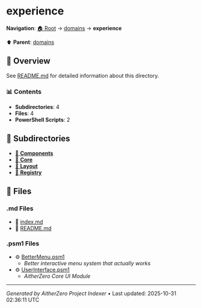 # experience

**Navigation**: [🏠 Root](../../index.md) → [domains](../index.md) → **experience**

⬆️ **Parent**: [domains](../index.md)

## 📖 Overview

See [README.md](./README.md) for detailed information about this directory.

### 📊 Contents

- **Subdirectories**: 4
- **Files**: 4
- **PowerShell Scripts**: 2

## 📁 Subdirectories

- [📂 **Components**](./Components/index.md)
- [📂 **Core**](./Core/index.md)
- [📂 **Layout**](./Layout/index.md)
- [📂 **Registry**](./Registry/index.md)

## 📄 Files

### .md Files

- 📝 [index.md](./index.md)
- 📝 [README.md](./README.md)

### .psm1 Files

- ⚙️ [BetterMenu.psm1](./BetterMenu.psm1)
  - *Better interactive menu system that actually works*
- ⚙️ [UserInterface.psm1](./UserInterface.psm1)
  - *AitherZero Core UI Module*

---

*Generated by AitherZero Project Indexer* • Last updated: 2025-10-31 02:36:11 UTC

